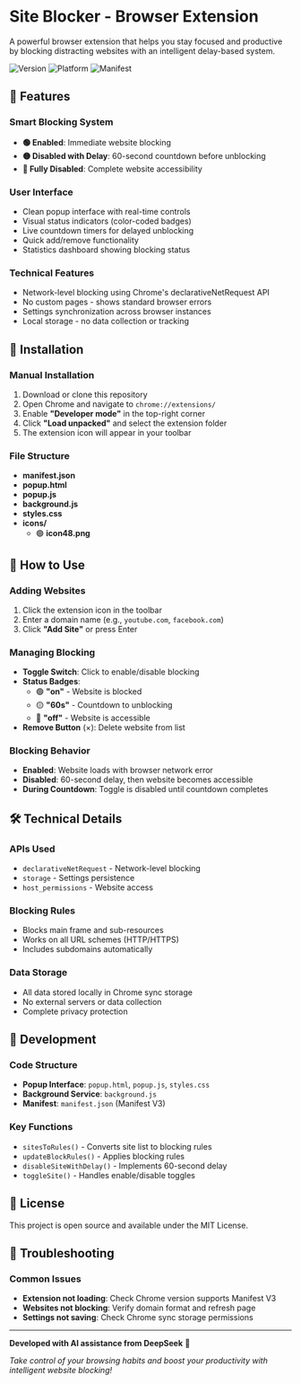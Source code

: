 # Site Blocker - Browser Extension

A powerful browser extension that helps you stay focused and productive by blocking distracting websites with an intelligent delay-based system.

![Version](https://img.shields.io/badge/Version-1.0-blue) ![Platform](https://img.shields.io/badge/Platform-Chrome%20Extension-orange) ![Manifest](https://img.shields.io/badge/Manifest-V3-green)

## 🌟 Features

### Smart Blocking System
- **🟢 Enabled**: Immediate website blocking
- **🟡 Disabled with Delay**: 60-second countdown before unblocking
- **🔴 Fully Disabled**: Complete website accessibility

### User Interface
- Clean popup interface with real-time controls
- Visual status indicators (color-coded badges)
- Live countdown timers for delayed unblocking
- Quick add/remove functionality
- Statistics dashboard showing blocking status

### Technical Features
- Network-level blocking using Chrome's declarativeNetRequest API
- No custom pages - shows standard browser errors
- Settings synchronization across browser instances
- Local storage - no data collection or tracking

## 🚀 Installation

### Manual Installation
1. Download or clone this repository
2. Open Chrome and navigate to `chrome://extensions/`
3. Enable **"Developer mode"** in the top-right corner
4. Click **"Load unpacked"** and select the extension folder
5. The extension icon will appear in your toolbar

### File Structure

- **manifest.json**
- **popup.html**
- **popup.js**
- **background.js**
- **styles.css**
- **icons/**
  - 🟢 **icon48.png**

## 📖 How to Use

### Adding Websites
1. Click the extension icon in the toolbar
2. Enter a domain name (e.g., `youtube.com`, `facebook.com`)
3. Click **"Add Site"** or press Enter

### Managing Blocking
- **Toggle Switch**: Click to enable/disable blocking
- **Status Badges**:
  - 🟢 **"on"** - Website is blocked
  - 🟡 **"60s"** - Countdown to unblocking
  - 🔴 **"off"** - Website is accessible
- **Remove Button** (×): Delete website from list

### Blocking Behavior
- **Enabled**: Website loads with browser network error
- **Disabled**: 60-second delay, then website becomes accessible
- **During Countdown**: Toggle is disabled until countdown completes

## 🛠 Technical Details

### APIs Used
- `declarativeNetRequest` - Network-level blocking
- `storage` - Settings persistence
- `host_permissions` - Website access

### Blocking Rules
- Blocks main frame and sub-resources
- Works on all URL schemes (HTTP/HTTPS)
- Includes subdomains automatically

### Data Storage
- All data stored locally in Chrome sync storage
- No external servers or data collection
- Complete privacy protection

## 🔧 Development

### Code Structure
- **Popup Interface**: `popup.html`, `popup.js`, `styles.css`
- **Background Service**: `background.js`
- **Manifest**: `manifest.json` (Manifest V3)

### Key Functions
- `sitesToRules()` - Converts site list to blocking rules
- `updateBlockRules()` - Applies blocking rules
- `disableSiteWithDelay()` - Implements 60-second delay
- `toggleSite()` - Handles enable/disable toggles

## 📝 License

This project is open source and available under the MIT License.

## 🐛 Troubleshooting

### Common Issues
- **Extension not loading**: Check Chrome version supports Manifest V3
- **Websites not blocking**: Verify domain format and refresh page
- **Settings not saving**: Check Chrome sync storage permissions

---

**Developed with AI assistance from DeepSeek** 🤖

*Take control of your browsing habits and boost your productivity with intelligent website blocking!*